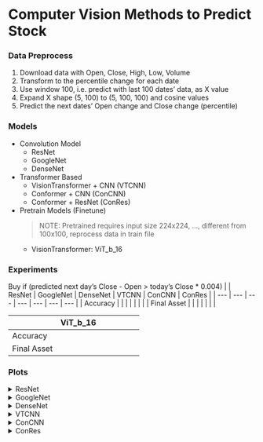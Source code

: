 # Computer Vision Methods to Predict Stock 
### Data Preprocess
1. Download data with Open, Close, High, Low, Volume
2. Transform to the percentile change for each date
3. Use window 100, i.e. predict with last 100 dates’ data, as X value
4. Expand X shape (5, 100) to (5, 100, 100) and cosine values
5. Predict the next dates’ Open change and Close change (percentile)

### Models
- Convolution Model
    - ResNet
    - GoogleNet
    - DenseNet
- Transformer Based
    - VisionTransformer + CNN (VTCNN)
    - Conformer + CNN (ConCNN)
    - Conformer + ResNet (ConRes)
- Pretrain Models (Finetune)
    > NOTE: Pretrained requires input size 224x224, ..., different from 100x100, reprocess data in train file
    - VisionTransformer: ViT_b_16

### Experiments
Buy if (predicted next day’s Close - Open > today’s Close * 0.004)
|  | ResNet | GoogleNet | DenseNet | VTCNN | ConCNN | ConRes |
| --- | --- | --- | --- | --- | --- | --- |
| Accuracy |  |  |  |  |  |  |
| Final Asset |  |  |  |  |  |  |

|             | ViT_b_16 |     |     |         |        |       |
| ----------- | -------- | --- | --- | --- | --- | --- |
| Accuracy    |          |      |     |     |  |  |
| Final Asset |          |  |  |  |  |  |

### Plots
<details>
<summary>ResNet</summary>
</details>
<details>
<summary>GoogleNet</summary>
</details>
<details>
<summary>DenseNet</summary>
</details>
<details>
<summary>VTCNN</summary>
</details>
<details>
<summary>ConCNN</summary>
</details>
<details>
<summary>ConRes</summary>
</details>